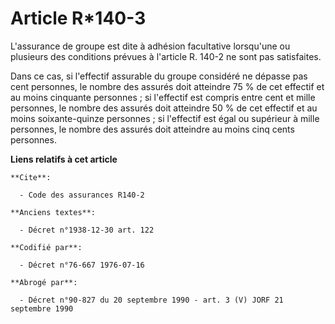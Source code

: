 # Article R*140-3

L'assurance de groupe est dite à adhésion facultative lorsqu'une ou plusieurs des conditions prévues à l'article R. 140-2 ne
sont pas satisfaites.

Dans ce cas, si l'effectif assurable du groupe considéré ne dépasse pas cent personnes, le nombre des assurés doit atteindre
75 % de cet effectif et au moins cinquante personnes ; si l'effectif est compris entre cent et mille personnes, le nombre des
assurés doit atteindre 50 % de cet effectif et au moins soixante-quinze personnes ; si l'effectif est égal ou supérieur à
mille personnes, le nombre des assurés doit atteindre au moins cinq cents personnes.

**Liens relatifs à cet article**

	**Cite**:

	  - Code des assurances R140-2

	**Anciens textes**:

	  - Décret n°1938-12-30 art. 122

	**Codifié par**:

	  - Décret n°76-667 1976-07-16

	**Abrogé par**:

	  - Décret n°90-827 du 20 septembre 1990 - art. 3 (V) JORF 21 septembre 1990
